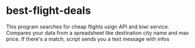 # best-flight-deals
This program searches for cheap flights usign API and kiwi service.
Compares your data from a spreadsheet like destination city name and max price.
If there's a match, script sends you a text message with infos
